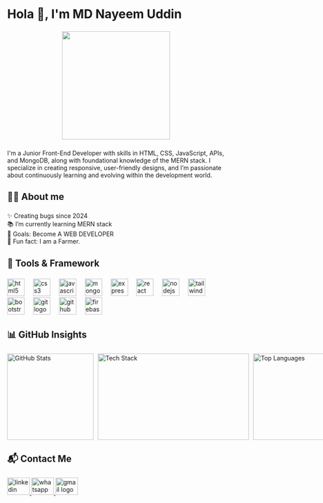 <h1 align="left">Hola 👋, I'm MD Nayeem Uddin</h1>

###

<div align="center">
  <img height="250" src="https://raw.githubusercontent.com/nayeem-webdev/asset-host/refs/heads/main/github-cover.png"  />
</div>

###

<p align="left">I'm a Junior Front-End Developer with skills in HTML, CSS, JavaScript, APIs, and MongoDB, along with foundational knowledge of the MERN stack. I specialize in creating responsive, user-friendly designs, and I’m passionate about continuously learning and evolving within the development world.</p>

###

<h2 align="left">🧑‍💻 About me</h2>

###

<p align="left">✨ Creating bugs since 2024<br>📚 I’m currently learning MERN stack<br>🎯 Goals: Become A WEB DEVELOPER<br>🎲 Fun fact: I am a Farmer.</p>

###

<h2 align="left">🚀 Tools & Framework</h2>

###
<div align="left">
  <img src="https://img.shields.io/badge/HTML5-E34F26?logo=html5&logoColor=white&style=for-the-badge" height="40" alt="html5 logo"  />
  <img width="12" />
  <img src="https://img.shields.io/badge/CSS3-1572B6?logo=css3&logoColor=white&style=for-the-badge" height="40" alt="css3 logo"  />
  <img width="12" />
  <img src="https://img.shields.io/badge/JavaScript-F7DF1E?logo=javascript&logoColor=black&style=for-the-badge" height="40" alt="javascript logo"  />
  <img width="12" />
  <img src="https://img.shields.io/badge/MongoDB-47A248?logo=mongodb&logoColor=white&style=for-the-badge" height="40" alt="mongodb logo"  />
  <img width="12" />
  <img src="https://img.shields.io/badge/Express-000000?logo=express&logoColor=white&style=for-the-badge" height="40" alt="express logo"  />
  <img width="12" />
  <img src="https://img.shields.io/badge/React-61DAFB?logo=react&logoColor=black&style=for-the-badge" height="40" alt="react logo"  />
  <img width="12" />
  <img src="https://img.shields.io/badge/Node.js-339933?logo=nodedotjs&logoColor=white&style=for-the-badge" height="40" alt="nodejs logo"  />
  <img width="12" />
  <img src="https://img.shields.io/badge/Tailwind CSS-06B6D4?logo=tailwindcss&logoColor=black&style=for-the-badge" height="40" alt="tailwindcss logo"  />
  <img width="12" />
  <img src="https://img.shields.io/badge/Bootstrap-7952B3?logo=bootstrap&logoColor=white&style=for-the-badge" height="40" alt="bootstrap logo"  />
  <img width="12" />
  <img src="https://img.shields.io/badge/Git-F05032?logo=git&logoColor=white&style=for-the-badge" height="40" alt="git logo"  />
  <img width="12" />
  <img src="https://img.shields.io/badge/GitHub-181717?logo=github&logoColor=white&style=for-the-badge" height="40" alt="github logo"  />
  <img width="12" />
  <img src="https://img.shields.io/badge/Firebase-FFCA28?logo=firebase&logoColor=black&style=for-the-badge" height="40" alt="firebase logo"  />
</div>

###

<h2 align="left">📊 GitHub Insights</h2>

###

<div style="display: flex; align-items: center; gap: 10px;">
  <img src="https://github-readme-stats.vercel.app/api?username=nayeem-webdev&show_icons=true&theme=radical" alt="GitHub Stats" height="200"/>
  <img src="https://github-readme-tech-stack.vercel.app/api/cards?title=My%20Tech%20Stack&align=center&lineCount=2&theme=radical&username=nayeem-webdev" alt="Tech Stack" width="350" height="200"/>
  <img src="https://github-readme-stats.vercel.app/api/top-langs/?username=nayeem-webdev&layout=compact&theme=radical" alt="Top Languages" height="200"/>
</div>

###

<h2 align="left">📬 Contact Me</h2>

###

<div align="left">
  <a href="https://www.linkedin.com/in/nayeem33/" target="_blank">
    <img src="https://raw.githubusercontent.com/maurodesouza/profile-readme-generator/master/src/assets/icons/social/linkedin/default.svg" width="52" height="40" alt="linkedin logo"  />
  </a>
  <a href="https://wa.me/8801701048078" target="_blank">
    <img src="https://raw.githubusercontent.com/maurodesouza/profile-readme-generator/master/src/assets/icons/social/whatsapp/default.svg" width="52" height="40" alt="whatsapp logo"  />
  </a>
  <a href="mailto:nayeem.webdev@gmail.com" target="_blank">
    <img src="https://raw.githubusercontent.com/maurodesouza/profile-readme-generator/master/src/assets/icons/social/gmail/default.svg" width="52" height="40" alt="gmail logo"  />
  </a>
</div>

###
